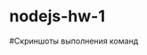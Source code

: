 # nodejs-hw-1
#Скриншоты выполнения команд

[IMAGE_1]:https://monosnap.com/file/VMM3YGREtl9uceZtFWRDyir8JDJ4EL
[IMAGE_2]:https://monosnap.com/file/OyYOkQGxcx5oc9K22YXnLszK0wkkyx
